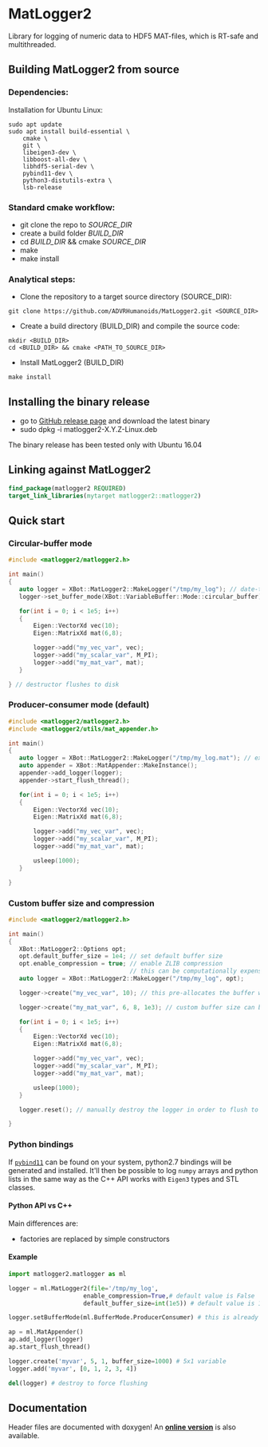 # MatLogger2
Library for logging of numeric data to HDF5 MAT-files, which is RT-safe and multithreaded.

## Building MatLogger2 from source
### Dependencies:
Installation for Ubuntu Linux:
```shell
sudo apt update
sudo apt install build-essential \
    cmake \
    git \
    libeigen3-dev \
    libboost-all-dev \
    libhdf5-serial-dev \
    pybind11-dev \
    python3-distutils-extra \
    lsb-release
```

### Standard cmake workflow:
 - git clone the repo to *SOURCE_DIR*
 - create a build folder *BUILD_DIR*
 - cd *BUILD_DIR* && cmake *SOURCE_DIR*
 - make
 - make install

### Analytical steps:
- Clone the repository to a target source directory (SOURCE_DIR):
```shell
git clone https://github.com/ADVRHumanoids/MatLogger2.git <SOURCE_DIR>
```

- Create a build directory (BUILD_DIR) and compile the source code:
```shell
mkdir <BUILD_DIR>
cd <BUILD_DIR> && cmake <PATH_TO_SOURCE_DIR>
```

- Install MatLogger2 (BUILD_DIR)
```shell
make install
```

## Installing the binary release
  - go to [GitHub release page](https://github.com/ADVRHumanoids/MatLogger2/releases) and download the latest binary
  - sudo dpkg -i matlogger2-X.Y.Z-Linux.deb

The binary release has been tested only with Ubuntu 16.04

## Linking against MatLogger2
```cmake
find_package(matlogger2 REQUIRED)
target_link_libraries(mytarget matlogger2::matlogger2)
```

 ## Quick start
 ### Circular-buffer mode
 ```c++
 #include <matlogger2/matlogger2.h>

 int main()
 {
    auto logger = XBot::MatLogger2::MakeLogger("/tmp/my_log"); // date-time automatically appended
    logger->set_buffer_mode(XBot::VariableBuffer::Mode::circular_buffer);

    for(int i = 0; i < 1e5; i++)
    {
        Eigen::VectorXd vec(10);
        Eigen::MatrixXd mat(6,8);

        logger->add("my_vec_var", vec);
        logger->add("my_scalar_var", M_PI);
        logger->add("my_mat_var", mat);
    }

 } // destructor flushes to disk
 ```

  ### Producer-consumer mode (default)
 ```c++
 #include <matlogger2/matlogger2.h>
 #include <matlogger2/utils/mat_appender.h>

 int main()
 {
    auto logger = XBot::MatLogger2::MakeLogger("/tmp/my_log.mat"); // extension provided -> date-time NOT appended
    auto appender = XBot::MatAppender::MakeInstance();
    appender->add_logger(logger);
    appender->start_flush_thread();

    for(int i = 0; i < 1e5; i++)
    {
        Eigen::VectorXd vec(10);
        Eigen::MatrixXd mat(6,8);

        logger->add("my_vec_var", vec);
        logger->add("my_scalar_var", M_PI);
        logger->add("my_mat_var", mat);

        usleep(1000);
    }

 }
 ```

 ### Custom buffer size and compression
 ```c++
 #include <matlogger2/matlogger2.h>

 int main()
 {
    XBot::MatLogger2::Options opt;
    opt.default_buffer_size = 1e4; // set default buffer size
    opt.enable_compression = true; // enable ZLIB compression
                                   // this can be computationally expensive
    auto logger = XBot::MatLogger2::MakeLogger("/tmp/my_log", opt);

    logger->create("my_vec_var", 10); // this pre-allocates the buffer with default buffer size

    logger->create("my_mat_var", 6, 8, 1e3); // custom buffer size can be set variable-wise

    for(int i = 0; i < 1e5; i++)
    {
        Eigen::VectorXd vec(10);
        Eigen::MatrixXd mat(6,8);

        logger->add("my_vec_var", vec);
        logger->add("my_scalar_var", M_PI);
        logger->add("my_mat_var", mat);

        usleep(1000);
    }

    logger.reset(); // manually destroy the logger in order to flush to disk

 }
 ```

 ### Python bindings
 If [`pybind11`](https://pybind11.readthedocs.io/en/stable/) can be found on your system, python2.7 bindings will be generated and installed. It'll then be possible to log `numpy` arrays and python lists in the same way as the C++ API works with `Eigen3` types and STL classes.
 #### Python API vs C++
 Main differences are:
  - factories are replaced by simple constructors
 #### Example
 ```python
import matlogger2.matlogger as ml

logger = ml.MatLogger2(file='/tmp/my_log',
                      enable_compression=True,# default value is False
                      default_buffer_size=int(1e5)) # default value is 1e4

logger.setBufferMode(ml.BufferMode.ProducerConsumer) # this is already the default choice

ap = ml.MatAppender()
ap.add_logger(logger)
ap.start_flush_thread()

logger.create('myvar', 5, 1, buffer_size=1000) # 5x1 variable
logger.add('myvar', [0, 1, 2, 3, 4])

del(logger) # destroy to force flushing

```

 ## Documentation
 Header files are documented with doxygen! An [**online version**](https://advrhumanoids.github.io/MatLogger2/classXBot_1_1MatLogger2.html) is also available.
